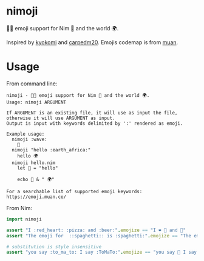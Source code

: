 # nimoji

🍕🍺 emoji support for Nim 👑 and the world 🌍.

Inspired by [kyokomi](https://github.com/kyokomi/emoji)
and [carpedm20](https://github.com/carpedm20/emoji).
Emojis codemap is from [muan](https://github.com/muan/emojilib).

# Usage

From command line:

```
nimoji - 🍕🍺 emoji support for Nim 👑 and the world 🌍.
Usage: nimoji ARGUMENT

If ARGUMENT is an existing file, it will use as input the file,
otherwise it will use ARGUMENT as input.
Output is input with keywords delimited by ':' rendered as emoji.

Example usage:
  nimoji :wave:
    👋
  nimoji "hello :earth_africa:"
    hello 🌍
  nimoji hello.nim
    let 👋 = "hello"

    echo 👋 & " 🌍"

For a searchable list of supported emoji keywords: https://emoji.muan.co/
```

From Nim:

```nim
import nimoji

assert "I :red_heart: :pizza: and :beer:".emojize == "I ❤️ 🍕 and 🍺"
assert "The emoji for  ::spaghetti:: is :spaghetti:".emojize == "The emoji for :spaghetti: is 🍝"

# substitution is style insensitive
assert "you say :to_ma_to: I say :ToMaTo:".emojize == "you say 🍅 I say 🍅"
```
